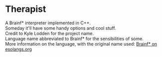 # Therapist
A Brainf* interpreter implemented in C++.<br>Someday it'll have some handy options and cool stuff.<br>
Credit to Kyle Lodden for the project name.<br>
Language name abbreviated to Brainf* for the sensibilities of some.<br>
More information on the language, with the original name used: [Brainf* on esolangs.org](https://esolangs.org/w/index.php?title=Brainf***)
